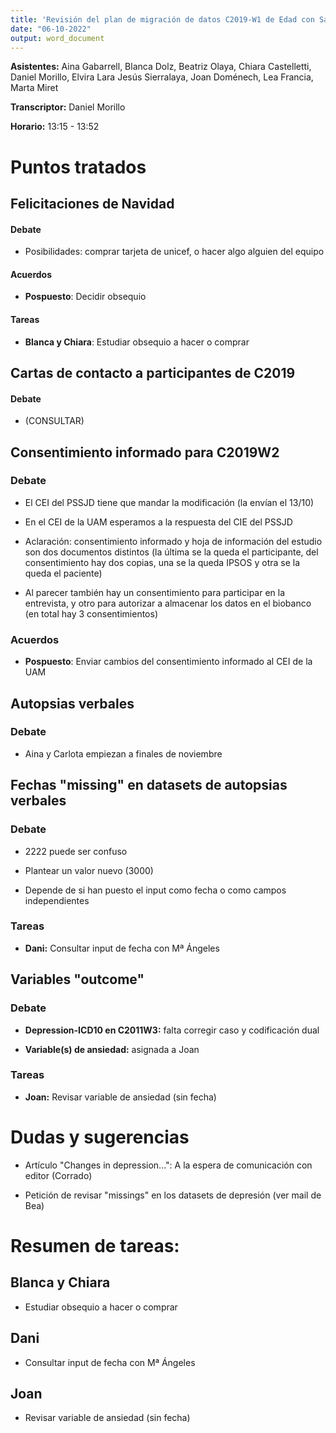 ```yaml
---
title: 'Revisión del plan de migración de datos C2019-W1 de Edad con Salud'
date: "06-10-2022"
output: word_document
---
```


**Asistentes:** Aina Gabarrell,
                Blanca Dolz,
                Beatriz Olaya,
                Chiara Castelletti,
                Daniel Morillo,
                Elvira Lara
                Jesús Sierralaya,
                Joan Doménech,
                Lea Francia,
                Marta Miret

**Transcriptor:** Daniel Morillo

**Horario:** 13:15 - 13:52


# Puntos tratados

## Felicitaciones de Navidad

#### Debate

- Posibilidades: comprar tarjeta de unicef, o hacer algo alguien del equipo
  
#### Acuerdos

- **Pospuesto**: Decidir obsequio

#### Tareas

- **Blanca y Chiara**: Estudiar obsequio a hacer o comprar

## Cartas de contacto a participantes de C2019

#### Debate

- (CONSULTAR)

## Consentimiento informado para C2019W2

### Debate

- El CEI del PSSJD tiene que mandar la modificación (la envían el 13/10)

- En el CEI de la UAM esperamos a la respuesta del CIE del PSSJD

- Aclaración: consentimiento informado y hoja de información del estudio son dos
  documentos distintos (la última se la queda el participante, del
  consentimiento hay dos copias, una se la queda IPSOS y otra se la queda el
  paciente)
  
- Al parecer también hay un consentimiento para participar en la entrevista, y
  otro para autorizar a almacenar los datos en el biobanco (en total hay 3
  consentimientos)

### Acuerdos

- **Pospuesto**: Enviar cambios del consentimiento informado al CEI de la UAM

## Autopsias verbales

### Debate

- Aina y Carlota empiezan a finales de noviembre

## Fechas "missing" en datasets de autopsias verbales

### Debate

- 2222 puede ser confuso

- Plantear un valor nuevo (3000)

- Depende de si han puesto el input como fecha o como campos independientes

### Tareas

- **Dani:** Consultar input de fecha con Mª Ángeles

## Variables "outcome"

### Debate

- **Depression-ICD10 en C2011W3:** falta corregir caso y codificación dual

- **Variable(s) de ansiedad:** asignada a Joan

### Tareas

- **Joan:** Revisar variable de ansiedad (sin fecha)

# Dudas y sugerencias

- Artículo "Changes in depression...": A la espera de comunicación con editor
  (Corrado)
  
- Petición de revisar "missings" en los datasets de depresión (ver mail de Bea)

# **Resumen de tareas:**

## Blanca y Chiara

- Estudiar obsequio a hacer o comprar

## Dani

- Consultar input de fecha con Mª Ángeles

## Joan

- Revisar variable de ansiedad (sin fecha)
